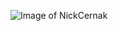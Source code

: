 ![Image of NickCernak](https://pbs.twimg.com/profile_images/1471610893356044290/PWLqIAHi_400x400.jpg)
